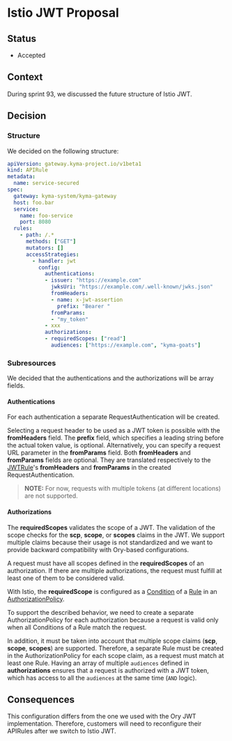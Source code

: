 # Istio JWT Proposal

## Status

- Accepted

## Context

During sprint 93, we discussed the future structure of Istio JWT.

## Decision

### Structure

We decided on the following structure:

```yaml
apiVersion: gateway.kyma-project.io/v1beta1
kind: APIRule
metadata:
  name: service-secured
spec:
  gateway: kyma-system/kyma-gateway
  host: foo.bar
  service:
    name: foo-service
    port: 8080
  rules:
    - path: /.*
      methods: ["GET"]
      mutators: []
      accessStrategies:
        - handler: jwt
          config:
            authentications:
            - issuer: "https://example.com"
              jwksUri: "https://example.com/.well-known/jwks.json"
              fromHeaders:
              - name: x-jwt-assertion
                prefix: "Bearer "
              fromParams:
              - "my_token"
            - xxx
            authorizations:
            - requiredScopes: ["read"]
              audiences: ["https://example.com", "kyma-goats"]
```

### Subresources

We decided that the authentications and the authorizations will be array fields.

#### Authentications
For each authentication a separate RequestAuthentication will be created.

Selecting a request header to be used as a JWT token is possible with the **fromHeaders** field. The **prefix** field, which specifies a leading string before the actual token value, is optional. Alternatively, you can specify a request URL parameter in the **fromParams** field. Both **fromHeaders** and **fromParams** fields are optional. They are translated respectively to the [JWTRule](https://istio.io/latest/docs/reference/config/security/request_authentication/#JWTRule)'s **fromHeaders** and **fromParams** in the created RequestAuthentication.

>**NOTE:** For now, requests with multiple tokens (at different locations) are not supported.

#### Authorizations
The **requiredScopes** validates the scope of a JWT. The validation of the scope checks for the **scp**, **scope**, or **scopes** claims in the JWT. We support multiple claims because their usage is not standardized and we want to provide backward compatibility with Ory-based configurations.

A request must have all scopes defined in the **requiredScopes** of an authorization. If there are multiple authorizations, the request must fulfill at least one of them to be considered valid.

With Istio, the **requiredScope** is configured as a [Condition](https://istio.io/latest/docs/reference/config/security/authorization-policy/#Condition) of a [Rule](https://istio.io/latest/docs/reference/config/security/authorization-policy/#Rule)
in an [AuthorizationPolicy](https://istio.io/latest/docs/reference/config/security/authorization-policy).

To support the described behavior, we need to create a separate AuthorizationPolicy for each authorization because a request is valid only when all Conditions of a Rule match the request.

In addition, it must be taken into account that multiple scope claims (**scp**, **scope**, **scopes**) are supported. Therefore, a separate Rule must be created in the AuthorizationPolicy for each scope claim, as a request must match at least one Rule.
Having an array of multiple `audiences` defined in **authorizations** ensures that a request is authorized with a JWT token, which has access to all the `audiences` at the same time (`AND` logic).

## Consequences

This configuration differs from the one we used with the Ory JWT implementation. Therefore, customers will need to reconfigure their APIRules after we switch to Istio JWT.